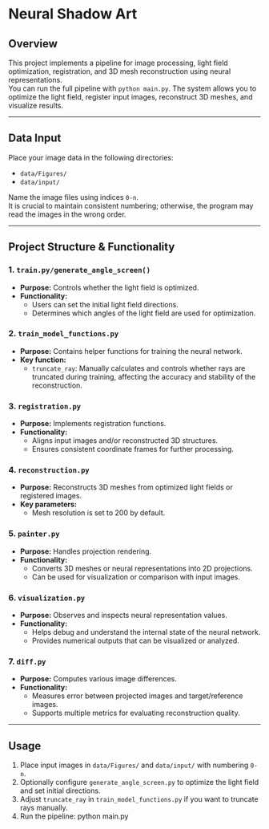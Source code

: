 # Neural Shadow Art

## Overview
This project implements a pipeline for image processing, light field optimization, registration, and 3D mesh reconstruction using neural representations.  
You can run the full pipeline with `python main.py`. The system allows you to optimize the light field, register input images, reconstruct 3D meshes, and visualize results.

---

## Data Input

Place your image data in the following directories:

- `data/Figures/`
- `data/input/`

Name the image files using indices `0-n`.  
It is crucial to maintain consistent numbering; otherwise, the program may read the images in the wrong order.

---

## Project Structure & Functionality

### 1. `train.py/generate_angle_screen()`
- **Purpose:** Controls whether the light field is optimized.  
- **Functionality:**  
  - Users can set the initial light field directions.  
  - Determines which angles of the light field are used for optimization.

### 2. `train_model_functions.py`
- **Purpose:** Contains helper functions for training the neural network.  
- **Key function:**
  - `truncate_ray`: Manually calculates and controls whether rays are truncated during training, affecting the accuracy and stability of the reconstruction.

### 3. `registration.py`
- **Purpose:** Implements registration functions.  
- **Functionality:**  
  - Aligns input images and/or reconstructed 3D structures.  
  - Ensures consistent coordinate frames for further processing.

### 4. `reconstruction.py`
- **Purpose:** Reconstructs 3D meshes from optimized light fields or registered images.  
- **Key parameters:**  
  - Mesh resolution is set to 200 by default.

### 5. `painter.py`
- **Purpose:** Handles projection rendering.  
- **Functionality:**  
  - Converts 3D meshes or neural representations into 2D projections.  
  - Can be used for visualization or comparison with input images.

### 6. `visualization.py`
- **Purpose:** Observes and inspects neural representation values.  
- **Functionality:**  
  - Helps debug and understand the internal state of the neural network.  
  - Provides numerical outputs that can be visualized or analyzed.

### 7. `diff.py`
- **Purpose:** Computes various image differences.  
- **Functionality:**  
  - Measures error between projected images and target/reference images.  
  - Supports multiple metrics for evaluating reconstruction quality.

---

## Usage

1. Place input images in `data/Figures/` and `data/input/` with numbering `0-n`.  
2. Optionally configure `generate_angle_screen.py` to optimize the light field and set initial directions.  
3. Adjust `truncate_ray` in `train_model_functions.py` if you want to truncate rays manually.  
4. Run the pipeline:
python main.py
